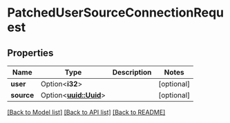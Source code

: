 # PatchedUserSourceConnectionRequest

## Properties

Name | Type | Description | Notes
------------ | ------------- | ------------- | -------------
**user** | Option<**i32**> |  | [optional]
**source** | Option<[**uuid::Uuid**](uuid::Uuid.md)> |  | [optional]

[[Back to Model list]](../README.md#documentation-for-models) [[Back to API list]](../README.md#documentation-for-api-endpoints) [[Back to README]](../README.md)


